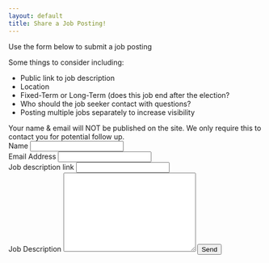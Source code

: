 ```yaml
---
layout: default
title: Share a Job Posting!
---
```


<div id="contact">

<div class="contactContent">

  <p class="intro">Use the form below to submit a job posting</p>

 <p>Some things to consider including:</p>
  <ul>
    <li>Public link to job description </li>
    <li>Location</li>
    <li>Fixed-Term or Long-Term (does this job end after the election?</li>
    <li>Who should the job seeker contact with questions?</li>
    <li>Posting multiple jobs separately to increase visibility</li>
  </ul>
Your name & email will NOT be published on the site. We only require this to contact you for potential follow up.
</div>

  <form action="https://formspree.io/lena@progressivedatajobs.org" method="POST">
    <input type="hidden" name="_subject" value="New job post!" />
    <label for="name">Name</label>
    <input type="text" id="name" name="name" class="full-width"><br>
    <label for="email">Email Address</label>
    <input type="email" id="email" name="_replyto" class="full-width"><br>
    <label for="link">Job description link</label>
    <input type="link" id="link" name="link" class="full-width"><br>
    <label for="message">Job Description</label>
    <textarea name="message" id="message" cols="30" rows="10" class="full-width"></textarea>
    <input type="submit" value="Send" class="button">
  </form>

</div>
